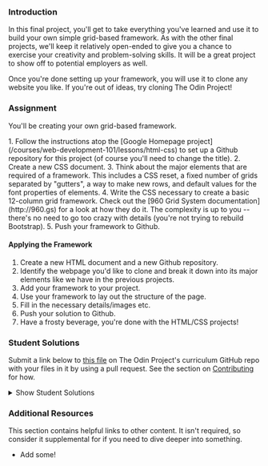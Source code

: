 ### Introduction

In this final project, you'll get to take everything you've learned and use it to build your own simple grid-based framework.  As with the other final projects, we'll keep it relatively open-ended to give you a chance to exercise your creativity and problem-solving skills.  It will be a great project to show off to potential employers as well.

Once you're done setting up your framework, you will use it to clone any website you like.  If you're out of ideas, try cloning The Odin Project!

### Assignment
You'll be creating your own grid-based framework.

<div class="lesson-content__panel" markdown="1">
1. Follow the instructions atop the [Google Homepage project](/courses/web-development-101/lessons/html-css) to set up a Github repository for this project (of course you'll need to change the title).
2. Create a new CSS document.
3. Think about the major elements that are required of a framework.  This includes a CSS reset, a fixed number of grids separated by "gutters", a way to make new rows, and default values for the font properties of elements.
4. Write the CSS necessary to create a basic 12-column grid framework.  Check out the [960 Grid System documentation](http://960.gs) for a look at how they do it.  The complexity is up to you -- there's no need to go too crazy with details (you're not trying to rebuild Bootstrap).
5. Push your framework to Github.

#### Applying the Framework

1. Create a new HTML document and a new Github repository.
2. Identify the webpage you'd like to clone and break it down into its major elements like we have in the previous projects.
3. Add your framework to your project.
4. Use your framework to lay out the structure of the page.
5. Fill in the necessary details/images etc.
6. Push your solution to Github.
7. Have a frosty beverage, you're done with the HTML/CSS projects!
</div>

### Student Solutions

Submit a link below to [this file](https://github.com/TheOdinProject/curriculum/blob/master/html_css/project_css_frameworks.md) on The Odin Project's curriculum GitHub repo with your files in it by using a pull request. See the section on [Contributing](http://github.com/TheOdinProject/curriculum/blob/master/contributing.md) for how.

<details markdown="block">
  <summary> Show Student Solutions </summary>

* Add your solution below this line!
* [Rarysson's solution - Grid Lib Framework](https://github.com/rarysson/grid-lib) - [5by5 Site Clone](https://github.com/rarysson/5by5-clone) - [View in Browser](https://rarysson.github.io/5by5-clone/)
* [Julio's solution - Framework](https://github.com/julio22b/my-CSS-framework) - [Letterboxd clone](https://github.com/julio22b/letterboxd-home) - [View in Browser](https://julio22b.github.io/letterboxd-home/)
* [Igorashs's Solution - Framework](https://github.com/igorashs/gridlay) - [The Odin Project Clone](https://github.com/igorashs/the-odin-project-page) - [View in browser](https://igorashs.github.io/the-odin-project-page/)
* [Kevin Vuong's Solution](https://github.com/fffear/my_grid_framework) - [The Odin Project Clone](https://github.com/fffear/the_odin_project_home_page_clone) - [View in browser](https://fffear.github.io/the_odin_project_home_page_clone/)
* [David Auza's and Eduardo Reis's Solution](https://github.com/eduardoreisalvarenga/CSS_Framework) - [View in Browser](https://rawcdn.githack.com/eduardoreisalvarenga/CSS_Framework/5aa808211fb83ef5e0715770a5820bf9cfa1ff48/index.html)
* [ARaut9's solution - Framework](https://github.com/ARaut9/css_framework) - [View in browser](https://araut9.github.io/css_framework/test.html)
* [ARaut9's solution - Example Site](https://github.com/ARaut9/itunes_clone) - [View in browser](https://araut9.github.io/itunes_clone/)
* [N00bG1rl's solution](https://github.com/N00bG1rl/framework) - [View in browser](https://n00bg1rl.github.io/framework/)
* [Javier Machin's solution](https://github.com/Javier-Machin/cloud9-clone) - [View in Browser](https://javier-machin.github.io/cloud9-clone/)
* [nmac's solution](https://github.com/nmacawile/css-framework) - [View](https://htmlpreview.github.io/?https://github.com/nmacawile/css-framework/blob/master/index.html)
* [SarfrazAnjum's solution](https://github.com/SarfrazAnjum/TOP_Design-Your-Own-Grid-Based-Framework) - [View in Browser]( https://sarfrazanjum.github.io/TOP_Design-Your-Own-Grid-Based-Framework/)
* [Henry Kirya's solution](https://github.com/harrika/mp3juices) - [View in Browser](https://harrika.github.io/mp3juices/)
* [theghall's solution](https://github.com/theghall/odin-framework) - [View in Browser](https://theghall.github.io/odin-framework/example/index.html)
* [Jonathan Yiv's solution](https://github.com/JonathanYiv/flex-grid) - [Test website](https://jonathanyiv.github.io/flex-grid/sample/index.html)
* [Jmooree's solution](https://github.com/jmooree30/css-grid-framework) - [Test website](https://jmooree30.github.io/css-grid-framework/)
* [Axel's solution - Sass Framework](https://github.com/afuh/sasso) - [Test website](https://afuh.github.io/sass-framework/)
* [Artur Janik's solution - Framework](https://github.com/ArturJanik/Stellage) - [Solution - website](https://github.com/ArturJanik/ProjectInteria) - [View desktop version in browser](https://htmlpreview.github.io/?https://github.com/ArturJanik/ProjectInteria/blob/master/index.html) - [View mobile version in browser](https://htmlpreview.github.io/?https://github.com/ArturJanik/ProjectInteria/blob/master/mindex.html)
* [AtActionPark's solution - Framework](https://github.com/AtActionPark/odin_grid_framework) - [Example Site](https://github.com/AtActionPark/odin_grid_framework_example) - [HTML Preview](http://htmlpreview.github.io/?https://github.com/AtActionPark/odin_grid_framework_example/blob/master/main.html)
* [Miguel Herrera's solution - Framework](https://github.com/migueloherrera/estilos) - [The Odin Project Clone](https://github.com/migueloherrera/ctop) - [View in browser](http://htmlpreview.github.io/?https://github.com/migueloherrera/ctop/blob/master/index.html)
* [Daunenok's solution](https://github.com/daunenok/framework-edx) - [View in browser](https://daunenok.github.io/framework-edx/)
* [David Chapman's solution (minimal)](https://github.com/davidchappy/css-framework) - [View in browser](https://davidchappy.github.io/css-framework/)
* [Beth Rathbone's solution- Framework](https://github.com/bethrath/12-column-grid) - [Example Site](http://htmlpreview.github.io/?https://github.com/bethrath/lisa-eldridge/blob/master/index.html)
* [Austin's solution](https://github.com/CouchofTomato/css-framework) - [Example Site](https://couchoftomato.github.io/css-framework/)
* [Devon's solution](https://github.com/defitjo/grid-based-framework) - [Example Site](https://defitjo.github.io/grid-based-framework/)
* [Neil Cudden's solution](https://github.com/ncud4bloc/My_Frame/) - [View in browser](https://ncud4bloc.github.io/My_Frame/HTML/index.html)
* [husein ghafari's solution](https://github.com/hosghf/css-grid-framework) - [Example Site](https://htmlpreview.github.io/?https://github.com/hosghf/final-prj/blob/master/index.html)
* [Francisco Carlos's - Scaffold Framework](https://github.com/fcarlosdev/grid-framework) - [Example Site](https://github.com/fcarlosdev/thoughco) - [View in browser](https://fcarlosdev.github.io/thoughco/)
* [Muhammad Ahmad's CSS Framework - Pure Grid](https://github.com/thisisMAhmad/pure-grid) - [Final Project Git Page](https://github.com/thisisMAhmad/the-odin-project) - [View site in browser](https://thisismahmad.github.io/the-odin-project/)
* [aznafro's CSS Framework - Flik](https://github.com/aznafro/flik) - [Final Project Git Page](https://github.com/aznafro/natgeo) - [View site in browser](https://aznafro.github.io/natgeo/)
* [Oluwadamilare Olusakin's CSS Framework - Sphinx](https://github.com/Oluwadamilareolusakin/sphinx)
* [Carlos Del Real's and Gabriela Cruz's Solutions](https://github.com/carloshdelreal/caby_cssframework) - [Example Site](https://carloshdelreal.github.io/caby_cssframework/)
* [Ohlie's Solutions](https://github.com/lco1220/grid_based_framework) - [Example Site](https://lco1220.github.io/grid_based_framework/)
* [themetar's solution](https://github.com/themetar/css-framework) - [Example site](https://themetar.github.io/odin-project-page-clone/)
* [ranmaru22's Solution: griddy](https://github.com/ranmaru22/griddy) - [Example Site](https://ranmaru22.github.io/griddy/)
* [barrysweeney's Solution](https://github.com/barrysweeney/custom-css-grid-framework) - [Example Site](https://github.com/barrysweeney/custom-grid-site) - [View in Broswer](https://barrysweeney.github.io/custom-grid-site/)
</details>

### Additional Resources
This section contains helpful links to other content. It isn't required, so consider it supplemental for if you need to dive deeper into something.

* Add some!
